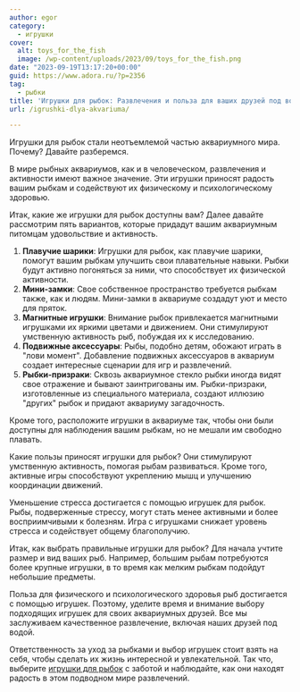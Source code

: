 ```yaml
---
author: egor
category:
  - игрушки
cover:
  alt: toys_for_the_fish
  image: /wp-content/uploads/2023/09/toys_for_the_fish.png
date: "2023-09-19T13:17:20+00:00"
guid: https://www.adora.ru/?p=2356
tag:
  - рыбки
title: 'Игрушки для рыбок: Развлечения и польза для ваших друзей под водой'
url: /igrushki-dlya-akvariuma/

---
```

Игрушки для рыбок стали неотъемлемой частью аквариумного мира. Почему? Давайте разберемся.

В мире рыбных аквариумов, как и в человеческом, развлечения и активности имеют важное значение. Эти игрушки приносят радость вашим рыбкам и содействуют их физическому и психологическому здоровью.

Итак, какие же игрушки для рыбок доступны вам? Далее давайте рассмотрим пять вариантов, которые придадут вашим аквариумным питомцам удовольствие и активность.

1. **Плавучие шарики**: Игрушки для рыбок, как плавучие шарики, помогут вашим рыбкам улучшить свои плавательные навыки. Рыбки будут активно погоняться за ними, что способствует их физической активности.
1. **Мини-замки**: Свое собственное пространство требуется рыбкам также, как и людям. Мини-замки в аквариуме создадут уют и место для пряток.
1. **Магнитные игрушки**: Внимание рыбок привлекается магнитными игрушками их яркими цветами и движением. Они стимулируют умственную активность рыб, побуждая их к исследованию.
1. **Подвижные аксессуары**: Рыбы, подобно детям, обожают играть в "лови момент". Добавление подвижных аксессуаров в аквариум создает интересные сценарии для игр и развлечений.
1. **Рыбки-призраки**: Сквозь аквариумное стекло рыбки иногда видят свое отражение и бывают заинтригованы им. Рыбки-призраки, изготовленные из специального материала, создают иллюзию "других" рыбок и придают аквариуму загадочность.

Кроме того, расположите игрушки в аквариуме так, чтобы они были доступны для наблюдения вашим рыбкам, но не мешали им свободно плавать.

Какие пользы приносят игрушки для рыбок? Они стимулируют умственную активность, помогая рыбам развиваться. Кроме того, активные игры способствуют укреплению мышц и улучшению координации движений.

Уменьшение стресса достигается с помощью игрушек для рыбок. Рыбы, подверженные стрессу, могут стать менее активными и более восприимчивыми к болезням. Игра с игрушками снижает уровень стресса и содействует общему благополучию.

Итак, как выбрать правильные игрушки для рыбок? Для начала учтите размер и вид ваших рыб. Например, большим рыбам потребуются более крупные игрушки, в то время как мелким рыбкам подойдут небольшие предметы.

Польза для физического и психологического здоровья рыб достигается с помощью игрушек. Поэтому, уделите время и внимание выбору подходящих игрушек для своих аквариумных друзей. Все мы заслуживаем качественное развлечение, включая наших друзей под водой.

Ответственность за уход за рыбками и выбор игрушек стоит взять на себя, чтобы сделать их жизнь интересной и увлекательной. Так что, выберите [игрушки для рыбок](https://ru.pinterest.com/artist_adora/) с заботой и наблюдайте, как они находят радость в этом подводном мире развлечений.
